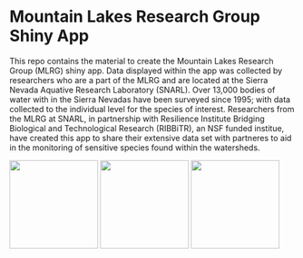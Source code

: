 # Mountain Lakes Research Group Shiny App

This repo contains the material to create the Mountain Lakes Research Group (MLRG) shiny app. Data displayed within the app was collected by researchers who are a part of the MLRG and are located at the Sierra Nevada Aquative Research Laboratory (SNARL). Over 13,000 bodies of water with in the Sierra Nevadas have been surveyed since 1995; with data collected to the individual level for the species of interest. Researchers from the MLRG at SNARL, in partnership with Resilience Institute Bridging Biological and Technological Research (RIBBiTR), an NSF funded institue, have created this app to share their extensive data set with partneres to aid in the monitoring of sensitive species found within the watersheds.

<img src="https://user-images.githubusercontent.com/88209553/192006853-fff68790-e932-465d-84a7-63bfc2d17426.png" width="156"> <img src="https://user-images.githubusercontent.com/88209553/192006723-fb1e6d6b-57d3-4fee-97ea-e7a90a7de3ae.png" width="156">  <img src="https://github.com/Jake-Eisaguirre/NPS_Shiny/blob/main/MLRG_Shinyapp/www/mlrg_logo.png" width="156">
